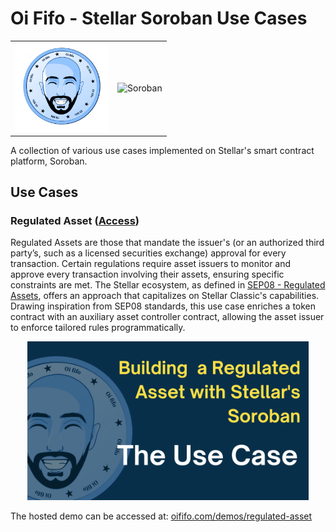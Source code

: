 # Oi Fifo - Stellar Soroban Use Cases
<table align="center" border="0">
<tr>
<td><img src="assets/logo_oififo.png" alt="Oi Fifo Logo" width="150"/></td>
<td><img src="https://soroban.stellar.org/img/soroban-wordmark-temp.svg" alt="Soroban" width="250"/></td>
</tr>
</table>

A collection of various use cases implemented on Stellar's smart contract platform, Soroban.


## Use Cases

### Regulated Asset ([Access](soroban/regulated%20assets/README.md))
Regulated Assets are those that mandate the issuer's (or an authorized third party’s, such as a licensed securities exchange) approval for every transaction. Certain regulations require asset issuers to monitor and approve every transaction involving their assets, ensuring specific constraints are met. The Stellar ecosystem, as defined in [SEP08 - Regulated Assets](https://github.com/stellar/stellar-protocol/blob/master/ecosystem/sep-0008.md), offers an approach that capitalizes on Stellar Classic's capabilities. Drawing inspiration from SEP08 standards, this use case enriches a token contract with an auxiliary asset controller contract, allowing the asset issuer to enforce tailored rules programmatically.

<div align="center">
    <a href="[https://youtu.be/rec_DnkkJ-A?si=UniAZ9VFVTv6ckGO](https://youtube.com/playlist?list=PLJo7htkGqBrFIHg6keCRRYjf6AEB1m1wo&si=trRFyeLCELwJeGNA)">
        <img src="assets/regulated-asset/thumb-use-case.png" width="450" alt="Check out the video playlist for this use case">
    </a>
</div>

The hosted demo can be accessed at: [oififo.com/demos/regulated-asset](https://www.oififo.com/demos/regulated-asset)

